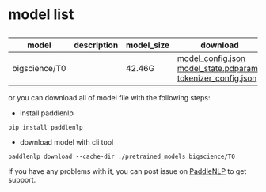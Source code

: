 #  model list

##  

| model  | description | model_size  | download         |
| --- | --- | --- | --- |
|bigscience/T0|  | 42.46G | [model_config.json](https://bj.bcebos.com/paddlenlp/models/community/bigscience/T0/model_config.json)<br>[model_state.pdparams](https://bj.bcebos.com/paddlenlp/models/community/bigscience/T0/model_state.pdparams)<br>[tokenizer_config.json](https://bj.bcebos.com/paddlenlp/models/community/bigscience/T0/tokenizer_config.json) |

or you can download all of model file with the following steps:

* install paddlenlp

```shell
pip install paddlenlp
```

* download model with cli tool

```shell
paddlenlp download --cache-dir ./pretrained_models bigscience/T0
```

If you have any problems with it, you can post issue on [PaddleNLP](https://github.com/PaddlePaddle/PaddleNLP) to get support.
